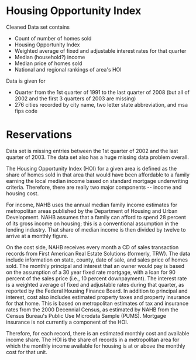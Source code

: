 Housing Opportunity Index
=========================

Cleaned Data set contains

* Count of number of homes sold
* Housing Opportunity Index
* Weighted average of fixed and adjustable interest rates for that quarter
* Median (household?) income
* Median price of homes sold
* National and regional rankings of area's HOI

Data is given for

* Quarter from the 1st quarter of 1991 to the last quarter of 2008 (but all of 2002 and the first 3 quarters of 2003 are missing)
* 276 cities recorded by city name, two letter state abbreviation, and msa fips code

Reservations
============
Data set is missing entries between the 1st quarter of 2002 and the last quarter of 2003.
The data set also has a huge missing data problem overall.


The Housing Opportunity Index (HOI) for a given area is defined as the
share of homes sold in that area that would have been affordable to a
family earning the local median income based on standard mortgage
underwriting criteria.  Therefore, there are really two major
components -- income and housing cost.

For income, NAHB uses the annual median family income estimates for
metropolitan areas published by the Department of Housing and Urban
Development.  NAHB assumes that a family can afford to spend 28
percent of its gross income on housing; this is a conventional
assumption in the lending industry.  That share of median income is
then divided by twelve to arrive at a monthly figure.

On the cost side, NAHB receives every month a CD of sales transaction
records from First American Real Estate Solutions (formerly, TRW).
The data include information on state, county, date of sale, and sales
price of homes sold.  The monthly principal and interest that an owner
would pay is based on the assumption of a 30 year fixed rate mortgage,
with a loan for 90 percent of the sales price (i.e., 10 percent
downpayment).  The interest rate is a weighted average of fixed and
adjustable rates during that quarter, as reported by the Federal
Housing Finance Board.  In addition to principal and interest, cost
also includes estimated property taxes and property insurance for that
home.  This is based on metropolitan estimates of tax and insurance
rates from the 2000 Decennial Census, as estimated by NAHB from the
Census Bureau's Public Use Microdata Sample (PUMS).  Mortgage
insurance is not currently a component of the HOI.

Therefore, for each record, there is an estimated monthly cost and
available income share.  The HOI is the share of records in a
metropolitan area for which the monthly income available for housing
is at or above the monthly cost for that unit.